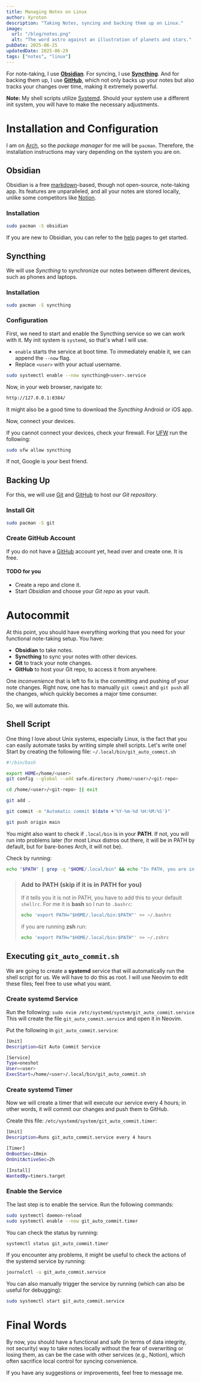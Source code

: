 ```yaml
---
title: Managing Notes on Linux
author: Xyroton
description: "Taking Notes, syncing and backing them up on Linux."
image:
  url: "/blog/notes.png"
  alt: "The word astro against an illustration of planets and stars."
pubDate: 2025-06-25
updatedDate: 2025-06-29
tags: ["notes", "linux"]
---
```

For note-taking, I use **[Obsidian](https://obsidian.md/)**. For syncing, I use **[Syncthing](https://wiki.archlinux.org/title/Syncthing)**. And for backing them up, I use **[GitHub](https://github.com/)**, which not only backs up your notes but also tracks your changes over time, making it extremely powerful.

**Note:** My shell scripts utilize [Systemd](https://systemd.io/). Should your system use a different init system, you will have to make the necessary adjustments.

# Installation and Configuration
I am on [Arch](https://archlinux.org/), so the *package manager* for me will be `pacman`. Therefore, the installation instructions may vary depending on the system you are on.

## Obsidian
Obsidian is a free [markdown](https://www.markdownguide.org/)-based, though not open-source, note-taking app. Its features are unparalleled, and all your notes are stored locally, unlike some competitors like [Notion](https://www.notion.com/).

### Installation
```bash
sudo pacman -S obsidian
```
If you are new to Obsidian, you can refer to the [help](https://help.obsidian.md/) pages to get started. 

## Syncthing
We will use *Syncthing* to synchronize our notes between different devices, such as phones and laptops.

### Installation

```bash
sudo pacman -S syncthing
```

### Configuration
First, we need to start and enable the Syncthing service so we can work with it. My init system is `systemd`, so that's what I will use.
- `enable` starts the service at boot time. To immediately enable it, we can append the `--now` flag.
- Replace `<user>` with your actual username.
```bash
sudo systemctl enable --now syncthing@<user>.service
```

Now, in your web browser, navigate to:
```bash
http://127.0.0.1:8384/
```
It might also be a good time to download the *Syncthing* Android or iOS app.

Now, connect your devices.

If you cannot connect your devices, check your firewall. For [UFW](https://wiki.archlinux.org/title/Uncomplicated_Firewall) run the following:

```bash
sudo ufw allow syncthing
```
If not, Google is your best friend.

## Backing Up
For this, we will use [Git](https://git-scm.com/) and [GitHub](https://github.com/) to host our *Git repository*.

### Install Git
```bash
sudo pacman -S git
```

### Create GitHub Account
If you do not have a [GitHub](https://github.com/) account yet, head over and create one. It is free.

#### TODO for you
- Create a repo and clone it.
- Start *Obsidian* and choose your *Git repo* as your vault. 

# Autocommit
At this point, you should have everything working that you need for your functional note-taking setup. You have:
- **Obsidian** to take notes.
- **Syncthing** to sync your notes with other devices.
- **Git** to track your note changes.
- **GitHub** to host your Git repo, to access it from anywhere.

One *inconvenience* that is left to fix is the committing and pushing of your note changes. Right now, one has to manually `git commit` and `git push` all the changes, which quickly becomes a major time consumer.

So, we will automate this.

## Shell Script
One thing I love about Unix systems, especially Linux, is the fact that you can easily automate tasks by writing simple shell scripts. Let's write one!
Start by creating the following file: `~/.local/bin/git_auto_commit.sh`

```bash
#!/bin/bash

export HOME=/home/<user>
git config --global --add safe.directory /home/<user>/<git-repo>

cd /home/<user>/<git-repo> || exit

git add .

git commit -m "Automatic commit $(date +'%Y-%m-%d %H:%M:%S')"

git push origin main
```

You might also want to check if `.local/bin` is in your **PATH**. If not, you will run into problems later (for most Linux distros out there, it will be in PATH by default, but for bare-bones Arch, it will not be).

Check by running:
```bash
echo "$PATH" | grep -q "$HOME/.local/bin" && echo "In PATH, you are in luck!" || echo "Not in PATH, do not worry we will fix this!"
```

> ### Add to PATH (skip if it is in PATH for you) 
> If it tells you it is not in PATH, you have to add this to your default `shellrc`.
> For me it is **bash** so I run to `.bashrc`:
> ```bash
> echo 'export PATH="$HOME/.local/bin:$PATH"' >> ~/.bashrc
> ```
> if you are running **zsh** run:
> ```bash
> echo 'export PATH="$HOME/.local/bin:$PATH"' >> ~/.zshrc
> ```

## Executing `git_auto_commit.sh`
We are going to create a **systemd** service that will automatically run the shell script for us. We will have to do this as root. I will use Neovim to edit these files; feel free to use what you want.

### Create systemd Service
Run the following: `sudo nvim /etc/systemd/system/git_auto_commit.service`
This will create the file `git_auto_commit.service` and open it in Neovim.

Put the following in `git_auto_commit.service`:

```bash
[Unit]
Description=Git Auto Commit Service

[Service]
Type=oneshot
User=<user>
ExecStart=/home/<user>/.local/bin/git_auto_commit.sh
```


### Create systemd Timer
Now we will create a timer that will execute our service every 4 hours; in other words, it will commit our changes and push them to GitHub.

Create this file: `/etc/systemd/system/git_auto_commit.timer`:
```bash
[Unit]
Description=Runs git_auto_commit.service every 4 hours

[Timer]
OnBootSec=10min
OnUnitActiveSec=2h

[Install]
WantedBy=timers.target
```

### Enable the Service
The last step is to enable the service. Run the following commands:
```bash
sudo systemctl daemon-reload
sudo systemctl enable --now git_auto_commit.timer
```

You can check the status by running:
```bash
systemctl status git_auto_commit.timer
```

If you encounter any problems, it might be useful to check the actions of the systemd service by running:
```bash
journalctl -u git_auto_commit.service
```

You can also manually trigger the service by running (which can also be useful for debugging):
```bash
sudo systemctl start git_auto_commit.service
 ``` 

# Final Words
By now, you should have a functional and safe (in terms of data integrity, not security) way to take notes locally without the fear of overwriting or losing them, as can be the case with other services (e.g., Notion), which often sacrifice local control for syncing convenience.

If you have any suggestions or improvements, feel free to message me.
